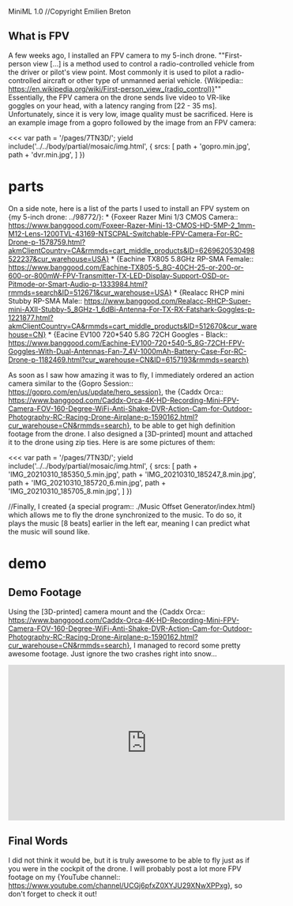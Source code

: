 MiniML 1.0
//Copyright Emilien Breton


What is FPV
-----------

A few weeks ago, I installed an FPV camera to my 5-inch drone.
	""First-person view [...] is a method used to control a radio-controlled vehicle from the driver or pilot's view point. Most commonly it is used to pilot a radio-controlled aircraft or other type of unmanned aerial vehicle.
	{Wikipedia:: https://en.wikipedia.org/wiki/First-person_view_(radio_control)}""
Essentially, the FPV camera on the drone sends live video to VR-like goggles on your head, with a latency ranging from [22 - 35 ms]. Unfortunately, since it is very low, image quality must be sacrificed. Here is an example image from a gopro followed by the image from an FPV camera:


<<<
	var path = '/pages/7TN3D/';
  yield include('../../body/partial/mosaic/img.html', {
    srcs: [
    	path + 'gopro.min.jpg',
	  	path + 'dvr.min.jpg',
    ]
  })
>>>

# parts
On a side note, here is a list of the parts I used to install an FPV system on {my 5-inch drone: ../98772/}:
	* {Foxeer Razer Mini 1/3 CMOS Camera:: https://www.banggood.com/Foxeer-Razer-Mini-13-CMOS-HD-5MP-2_1mm-M12-Lens-1200TVL-43169-NTSCPAL-Switchable-FPV-Camera-For-RC-Drone-p-1578759.html?akmClientCountry=CA&rmmds=cart_middle_products&ID=6269620530498522237&cur_warehouse=USA}
	* {Eachine TX805 5.8GHz RP-SMA Female:: https://www.banggood.com/Eachine-TX805-5_8G-40CH-25-or-200-or-600-or-800mW-FPV-Transmitter-TX-LED-Display-Support-OSD-or-Pitmode-or-Smart-Audio-p-1333984.html?rmmds=search&ID=512671&cur_warehouse=USA}
	* {Realacc RHCP mini Stubby RP-SMA Male:: https://www.banggood.com/Realacc-RHCP-Super-mini-AXII-Stubby-5_8GHz-1_6dBi-Antenna-For-TX-RX-Fatshark-Goggles-p-1221877.html?akmClientCountry=CA&rmmds=cart_middle_products&ID=512670&cur_warehouse=CN}
	* {Eacine EV100 720*540 5.8G 72CH Googles - Black:: https://www.banggood.com/Eachine-EV100-720+540-5_8G-72CH-FPV-Goggles-With-Dual-Antennas-Fan-7_4V-1000mAh-Battery-Case-For-RC-Drone-p-1182469.html?cur_warehouse=CN&ID=6157193&rmmds=search}

As soon as I saw how amazing it was to fly, I immediately ordered an action camera similar to the {Gopro Session:: https://gopro.com/en/us/update/hero_session}, the {Caddx Orca:: https://www.banggood.com/Caddx-Orca-4K-HD-Recording-Mini-FPV-Camera-FOV-160-Degree-WiFi-Anti-Shake-DVR-Action-Cam-for-Outdoor-Photography-RC-Racing-Drone-Airplane-p-1590162.html?cur_warehouse=CN&rmmds=search}, to be able to get high definition footage from the drone. I also designed a [3D-printed] mount and attached it to the drone using zip ties. Here is are some pictures of them:


<<<
  var path = '/pages/7TN3D/';
  yield include('../../body/partial/mosaic/img.html', {
    srcs: [
    	path + 'IMG_20210310_185350_5.min.jpg',
    	path + 'IMG_20210310_185247_8.min.jpg',
    	path + 'IMG_20210310_185720_6.min.jpg',
    	path + 'IMG_20210310_185705_8.min.jpg',
    ]
  })
>>>
//Finally, I created {a special program:: ./Music Offset Generator/index.html} which allows me to fly the drone synchronized to the music. To do so, it plays the music [8 beats] earlier in the left ear, meaning I can predict what the music will sound like.


# demo
Demo Footage
------------

Using the [3D-printed] camera mount and the {Caddx Orca:: https://www.banggood.com/Caddx-Orca-4K-HD-Recording-Mini-FPV-Camera-FOV-160-Degree-WiFi-Anti-Shake-DVR-Action-Cam-for-Outdoor-Photography-RC-Racing-Drone-Airplane-p-1590162.html?cur_warehouse=CN&rmmds=search}, I managed to record some pretty awesome footage. Just ignore the two crashes right into snow...
	<div class="iframe-container"><iframe width="560" height="315" src="https:\/\/www.youtube.com\/embed\/KpCdQ5Hc82w" frameborder="0" allow="accelerometer; autoplay; clipboard-write; encrypted-media; gyroscope; picture-in-picture" allowfullscreen></iframe></div>


Final Words
-----------

I did not think it would be, but it is truly awesome to be able to fly just as if you were in the cockpit of the drone. I will probably post a lot more FPV footage on my {YouTube channel:: https://www.youtube.com/channel/UCGj6pfxZ0XYJU29XNwXPPxg}, so don't forget to check it out!
